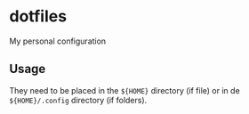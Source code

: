 # dotfiles
My personal configuration

## Usage
They need to be placed in the `${HOME}` directory (if file) or in de `${HOME}/.config` directory (if folders).
